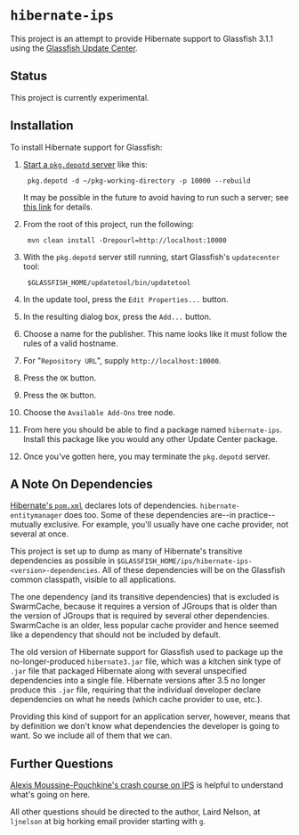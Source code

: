# `hibernate-ips`

This project is an attempt to provide Hibernate support to Glassfish
3.1.1 using the [Glassfish Update
Center](http://java.net/projects/updatecenter2/).

## Status

This project is currently experimental.

## Installation

To install Hibernate support for Glassfish:

1. [Start a `pkg.depotd`
   server](http://dlc.sun.com/osol/docs/content/2009.06/IMGPACKAGESYS/depot_server.html)
   like this:
    
        pkg.depotd -d ~/pkg-working-directory -p 10000 --rebuild

    It may be possible in the future to avoid having to run such a
    server; see [this
    link](http://mail.opensolaris.org/pipermail/pkg-discuss/2010-May/022716.html)
    for details.

2. From the root of this project, run the following:
    
        mvn clean install -Drepourl=http://localhost:10000

3. With the `pkg.depotd` server still running, start Glassfish's
   `updatecenter` tool:
    
        $GLASSFISH_HOME/updatetool/bin/updatetool

4. In the update tool, press the `Edit Properties...` button.

5. In the resulting dialog box, press the `Add...` button.

6. Choose a name for the publisher.  This name looks like it must
   follow the rules of a valid hostname.

7. For "`Repository URL`", supply `http://localhost:10000`.

8. Press the `OK` button.

9. Press the `OK` button.

10. Choose the `Available Add-Ons` tree node.

11. From here you should be able to find a package named
    `hibernate-ips`.  Install this package like you would any other
    Update Center package.

12. Once you've gotten here, you may terminate the `pkg.depotd`
    server.

## A Note On Dependencies

[Hibernate's
`pom.xml`](http://repo1.maven.org/maven2/org/hibernate/hibernate-core/3.6.6.Final/hibernate-core-3.6.6.Final.pom)
declares lots of dependencies.	`hibernate-entitymanager` does too.
Some of these dependencies are--in practice--mutually exclusive.  For
example, you'll usually have one cache provider, not several at once.

This project is set up to dump as many of Hibernate's transitive
dependencies as possible in
`$GLASSFISH_HOME/ips/hibernate-ips-<version>-dependencies`.  All of
these dependencies will be on the Glassfish common classpath, visible
to all applications.

The one dependency (and its transitive dependencies) that is excluded
is SwarmCache, because it requires a version of JGroups that is older
than the version of JGroups that is required by several other
dependencies.  SwarmCache is an older, less popular cache provider and
hence seemed like a dependency that should not be included by default.

The old version of Hibernate support for Glassfish used to package up
the no-longer-produced `hibernate3.jar` file, which was a kitchen sink
type of `.jar` file that packaged Hibernate along with several
unspecified dependencies into a single file.  Hibernate versions after
3.5 no longer produce this `.jar` file, requiring that the individual
developer declare dependencies on what he needs (which cache provider
to use, etc.).

Providing this kind of support for an application server, however,
means that by definition we don't know what dependencies the developer
is going to want.  So we include all of them that we can.

## Further Questions

[Alexis Moussine-Pouchkine's crash course on
IPS](http://blogs.oracle.com/alexismp/entry/ips_pkg_5_crash_course) is
helpful to understand what's going on here.

All other questions should be directed to the author, Laird Nelson, at
`ljnelson` at big horking email provider starting with `g`.
